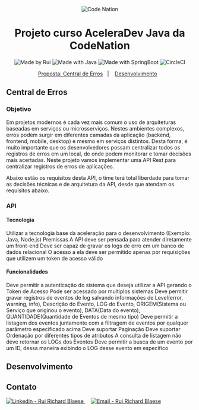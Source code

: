 <p align="center">
    <img alt="Code Nation" src="https://media-exp1.licdn.com/dms/image/C4E1BAQEP1qSz0r5URg/company-background_10000/0?e=1587924000&v=beta&t=5AoiLHSWW8AkAe1uZOMqm6LkYXTQpImxyBQJGM1FXwA" />
</p>

<h1 align="center">
    Projeto curso AceleraDev Java da CodeNation
</h1>
<p align="center">  
  <img alt="Made by Rui" src="https://img.shields.io/badge/Made%20by-ruiblaese-%2304D361">
  
  <img alt="Made with Java" src="https://img.shields.io/badge/Made%20with-Java-%1f425f">  
  
  <img alt="Made with SpringBoot" src="https://img.shields.io/badge/Made%20with-SpringBoot-%1f425f">  

  <img alt="CircleCI" src="https://circleci.com/gh/ruiblaese/codenation-aceleradev-java-project.svg?style=shield">    
</p>
 
<p align="center">
    <a href="#central-de-erros">Proposta: Central de Erros</a>&nbsp;&nbsp;&nbsp;|&nbsp;&nbsp;&nbsp;
    <a href="#desenvolvimento">Desenvolvimento</a>&nbsp;&nbsp;&nbsp;    
</p>
 

## Central de Erros
### Objetivo
Em projetos modernos é cada vez mais comum o uso de arquiteturas baseadas em serviços ou microsserviços. Nestes ambientes complexos, erros podem surgir em diferentes camadas da aplicação (backend, frontend, mobile, desktop) e mesmo em serviços distintos. Desta forma, é muito importante que os desenvolvedores possam centralizar todos os registros de erros em um local, de onde podem monitorar e tomar decisões mais acertadas. Neste projeto vamos implementar uma API Rest para centralizar registros de erros de aplicações.

Abaixo estão os requisitos desta API, o time terá total liberdade para tomar as decisões técnicas e de arquitetura da API, desde que atendam os requisitos abaixo.

### API
#### Tecnologia
Utilizar a tecnologia base da aceleração para o desenvolvimento (Exemplo: Java, Node.js)
Premissas
A API deve ser pensada para atender diretamente um front-end
Deve ser capaz de gravar os logs de erro em um banco de dados relacional
O acesso a ela deve ser permitido apenas por requisições que utilizem um token de acesso válido
#### Funcionalidades
Deve permitir a autenticação do sistema que deseja utilizar a API gerando o Token de Acesso
Pode ser acessado por multiplos sistemas
Deve permitir gravar registros de eventos de log salvando informações de Level(error, warning, info), Descrição do Evento, LOG do Evento, ORIGEM(Sistema ou Serviço que originou o evento), DATA(Data do evento), QUANTIDADE(Quantidade de Eventos de mesmo tipo)
Deve permitir a listagem dos eventos juntamente com a filtragem de eventos por qualquer parâmetro especificado acima
Deve suportar Paginação
Deve suportar Ordenação por diferentes tipos de atributos
A consulta de listagem não deve retornar os LOGs dos Eventos
Deve permitir a busca de um evento por um ID, dessa maneira exibindo o LOG desse evento em específico

## Desenvolvimento


## Contato

<a href="https://www.linkedin.com/in/ruiblaese/" target="_blank" >
  <img alt="Linkedin - Rui Richard Blaese" src="https://img.shields.io/badge/Linkedin--%23F8952D?style=social&logo=linkedin">
</a>&nbsp;&nbsp;&nbsp;
<a href="mailto:ruiblaese@gmail.com" target="_blank" >
  <img alt="Email - Rui Richard Blaese" src="https://img.shields.io/badge/Email--%23F8952D?style=social&logo=gmail">
</a> 
 
